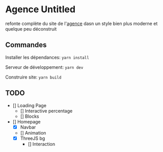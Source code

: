 # Agence Untitled

refonte complète du site de l'[agence](http://untitled.mmitoulon.com) dasn un style bien plus moderne et quelque peu déconstruit

## Commandes
Installer les dépendances: 
`yarn install`

Serveur de développement:
`yarn dev`

Construire site: 
`yarn build` 


## TODO
- [] Loading Page
  - [] Interactive percentage
  - [] Blocks
- [] Homepage
  - [x] Navbar
  - [] Animation
  - [x] ThreeJS bg
    - [] Interaction
  